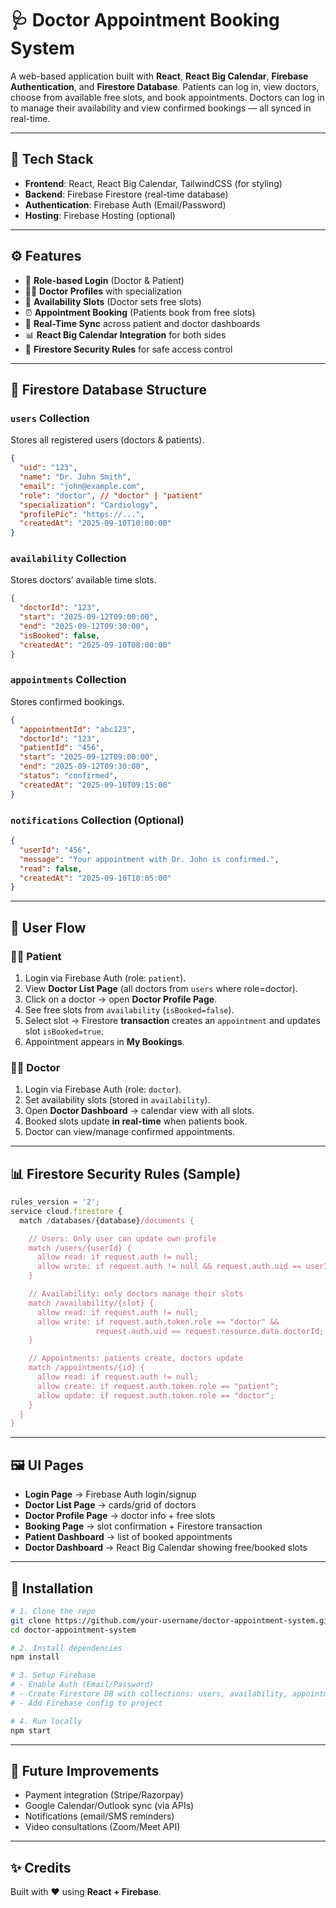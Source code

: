 # 🩺 Doctor Appointment Booking System

A web-based application built with **React**, **React Big Calendar**, **Firebase Authentication**, and **Firestore Database**. Patients can log in, view doctors, choose from available free slots, and book appointments. Doctors can log in to manage their availability and view confirmed bookings — all synced in real-time.

---

## 🚀 Tech Stack

* **Frontend**: React, React Big Calendar, TailwindCSS (for styling)
* **Backend**: Firebase Firestore (real-time database)
* **Authentication**: Firebase Auth (Email/Password)
* **Hosting**: Firebase Hosting (optional)

---

## ⚙️ Features

* 🔐 **Role-based Login** (Doctor & Patient)
* 👩‍⚕️ **Doctor Profiles** with specialization
* 📅 **Availability Slots** (Doctor sets free slots)
* ⏰ **Appointment Booking** (Patients book from free slots)
* 🔄 **Real-Time Sync** across patient and doctor dashboards
* 📊 **React Big Calendar Integration** for both sides
* 🛑 **Firestore Security Rules** for safe access control

---

## 📂 Firestore Database Structure

### `users` Collection

Stores all registered users (doctors & patients).

```json
{
  "uid": "123",
  "name": "Dr. John Smith",
  "email": "john@example.com",
  "role": "doctor", // "doctor" | "patient"
  "specialization": "Cardiology",
  "profilePic": "https://...",
  "createdAt": "2025-09-10T10:00:00"
}
```

### `availability` Collection

Stores doctors’ available time slots.

```json
{
  "doctorId": "123",
  "start": "2025-09-12T09:00:00",
  "end": "2025-09-12T09:30:00",
  "isBooked": false,
  "createdAt": "2025-09-10T08:00:00"
}
```

### `appointments` Collection

Stores confirmed bookings.

```json
{
  "appointmentId": "abc123",
  "doctorId": "123",
  "patientId": "456",
  "start": "2025-09-12T09:00:00",
  "end": "2025-09-12T09:30:00",
  "status": "confirmed",
  "createdAt": "2025-09-10T09:15:00"
}
```

### `notifications` Collection (Optional)

```json
{
  "userId": "456",
  "message": "Your appointment with Dr. John is confirmed.",
  "read": false,
  "createdAt": "2025-09-10T10:05:00"
}
```

---

## 🔄 User Flow

### 👩‍💻 Patient

1. Login via Firebase Auth (role: `patient`).
2. View **Doctor List Page** (all doctors from `users` where role=doctor).
3. Click on a doctor → open **Doctor Profile Page**.
4. See free slots from `availability` (`isBooked=false`).
5. Select slot → Firestore **transaction** creates an `appointment` and updates slot `isBooked=true`.
6. Appointment appears in **My Bookings**.

### 👨‍⚕️ Doctor

1. Login via Firebase Auth (role: `doctor`).
2. Set availability slots (stored in `availability`).
3. Open **Doctor Dashboard** → calendar view with all slots.
4. Booked slots update **in real-time** when patients book.
5. Doctor can view/manage confirmed appointments.

---

## 📊 Firestore Security Rules (Sample)

```js
rules_version = '2';
service cloud.firestore {
  match /databases/{database}/documents {

    // Users: Only user can update own profile
    match /users/{userId} {
      allow read: if request.auth != null;
      allow write: if request.auth != null && request.auth.uid == userId;
    }

    // Availability: only doctors manage their slots
    match /availability/{slot} {
      allow read: if request.auth != null;
      allow write: if request.auth.token.role == "doctor" &&
                   request.auth.uid == request.resource.data.doctorId;
    }

    // Appointments: patients create, doctors update
    match /appointments/{id} {
      allow read: if request.auth != null;
      allow create: if request.auth.token.role == "patient";
      allow update: if request.auth.token.role == "doctor";
    }
  }
}
```

---

## 🖼️ UI Pages

* **Login Page** → Firebase Auth login/signup
* **Doctor List Page** → cards/grid of doctors
* **Doctor Profile Page** → doctor info + free slots
* **Booking Page** → slot confirmation + Firestore transaction
* **Patient Dashboard** → list of booked appointments
* **Doctor Dashboard** → React Big Calendar showing free/booked slots

---

## 🚀 Installation

```bash
# 1. Clone the repo
git clone https://github.com/your-username/doctor-appointment-system.git
cd doctor-appointment-system

# 2. Install dependencies
npm install

# 3. Setup Firebase
# - Enable Auth (Email/Password)
# - Create Firestore DB with collections: users, availability, appointments
# - Add Firebase config to project

# 4. Run locally
npm start
```

---

## 📌 Future Improvements

* Payment integration (Stripe/Razorpay)
* Google Calendar/Outlook sync (via APIs)
* Notifications (email/SMS reminders)
* Video consultations (Zoom/Meet API)

---

## ✨ Credits

Built with ❤️ using **React + Firebase**.
